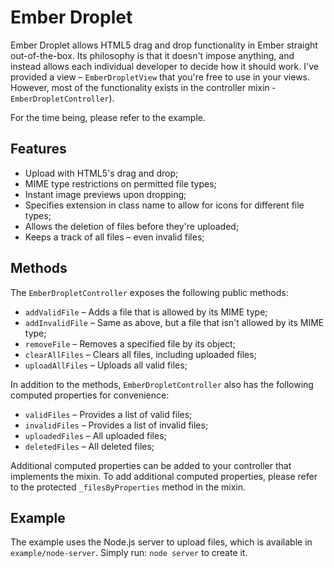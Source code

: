 Ember Droplet
=============

Ember Droplet allows HTML5 drag and drop functionality in Ember straight out-of-the-box. Its philosophy is that it doesn't
impose anything, and instead allows each individual developer to decide how it should work. I've provided a view &ndash; `EmberDropletView`
that you're free to use in your views. However, most of the functionality exists in the controller mixin &dash; `EmberDropletController`).

For the time being, please refer to the example.

Features
-------------

 * Upload with HTML5's drag and drop;
 * MIME type restrictions on permitted file types;
 * Instant image previews upon dropping;
 * Specifies extension in class name to allow for icons for different file types;
 * Allows the deletion of files before they're uploaded;
 * Keeps a track of all files &ndash; even invalid files;

Methods
-------------

The `EmberDropletController` exposes the following public methods:

 * `addValidFile` &ndash; Adds a file that is allowed by its MIME type;
 * `addInvalidFile` &ndash; Same as above, but a file that isn't allowed by its MIME type;
 * `removeFile` &ndash; Removes a specified file by its object;
 * `clearAllFiles` &ndash; Clears all files, including uploaded files;
 * `uploadAllFiles` &ndash; Uploads all valid files;

In addition to the methods, `EmberDropletController` also has the following computed properties for convenience:

 * `validFiles` &ndash; Provides a list of valid files;
 * `invalidFiles` &ndash; Provides a list of invalid files;
 * `uploadedFiles` &ndash; All uploaded files;
 * `deletedFiles` &ndash; All deleted files;

Additional computed properties can be added to your controller that implements the mixin. To add additional computed properties,
please refer to the protected `_filesByProperties` method in the mixin.

Example
-------------

The example uses the Node.js server to upload files, which is available in `example/node-server`. Simply run: `node server` to create it.